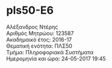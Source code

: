 # pls50-E6
Αλέξανδρος Ντέρης  
Αριθμός Μητρώου: 123587  
Ακαδημαικό έτος: 2016-17  
Θεματική ενότητα: ΠΛΣ50  
Τμήμα: Πληροφοριακά Συστήματα  
Ημερομηνία και ώρα: 24-05-2017 19:45  

